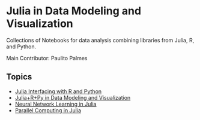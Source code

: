 # Julia in Data Modeling and Visualization

Collections of Notebooks for data analysis combining libraries from Julia, R, and Python.

Main Contributor: Paulito Palmes

## Topics

- [Julia Interfacing with R and Python](Julia_Interfacing_with_Python_ScikitLearn_and_R_Caret.ipynb)
- [Julia+R+Py in Data Modeling and Visualization](Julia_in_Data_Modeling_Visualization.ipynb)
- [Neural Network Learning in Julia](Deep_Learning_in_Julia.ipynb)
- [Parallel Computing in Julia](Distributed_and_Parallel_Programming.ipynb)
